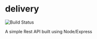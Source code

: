 # delivery

![Build Status](https://travis-ci.com/Sojisoyoye/delivery.svg?branch=develop)

A simple Rest API built using Node/Express